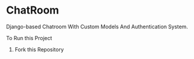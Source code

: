 # ChatRoom
Django-based Chatroom With Custom Models And Authentication System.

To Run this Project 

1) Fork this Repository 
